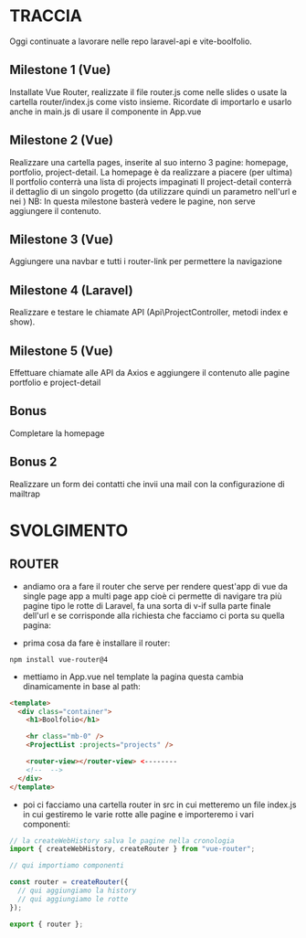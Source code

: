 # TRACCIA

Oggi continuate a lavorare nelle repo laravel-api e vite-boolfolio.

## Milestone 1 (Vue)

Installate Vue Router, realizzate il file router.js come nelle slides o usate la cartella router/index.js come visto insieme.
Ricordate di
importarlo e usarlo anche in main.js
di usare il componente <router-view> in App.vue

## Milestone 2 (Vue)

Realizzare una cartella pages, inserite al suo interno 3 pagine: homepage, portfolio, project-detail.
La homepage è da realizzare a piacere (per ultima)
Il portfolio conterrà una lista di projects impaginati
Il project-detail conterrà il dettaglio di un singolo progetto (da utilizzare quindi un parametro nell'url e nei <router-link>)
NB: In questa milestone basterà vedere le pagine, non serve aggiungere il contenuto.

## Milestone 3 (Vue)

Aggiungere una navbar e tutti i router-link per permettere la navigazione

## Milestone 4 (Laravel)

Realizzare e testare le chiamate API (Api\ProjectController, metodi index e show).

## Milestone 5 (Vue)

Effettuare chiamate alle API da Axios e aggiungere il contenuto alle pagine portfolio e project-detail

## Bonus

Completare la homepage

## Bonus 2

Realizzare un form dei contatti che invii una mail con la configurazione di mailtrap

# SVOLGIMENTO

## ROUTER

- andiamo ora a fare il router che serve per rendere quest'app di vue da single page app a multi page app cioè ci permette di navigare tra più pagine tipo le rotte di Laravel, fa una sorta di v-if sulla parte finale dell'url e se corrisponde alla richiesta che facciamo ci porta su quella pagina:

- prima cosa da fare è installare il router:

```
npm install vue-router@4
```

- mettiamo in App.vue nel template la pagina <router-view></router-view> questa cambia dinamicamente in base al path:

```html
<template>
  <div class="container">
    <h1>Boolfolio</h1>

    <hr class="mb-0" />
    <ProjectList :projects="projects" />

    <router-view></router-view> <--------
    <!--  -->
  </div>
</template>
```

- poi ci facciamo una cartella router in src in cui metteremo un file index.js in cui gestiremo le varie rotte alle pagine e importeremo i vari componenti:

```js
// la createWebHistory salva le pagine nella cronologia
import { createWebHistory, createRouter } from "vue-router";

// qui importiamo componenti

const router = createRouter({
  // qui aggiungiamo la history
  // qui aggiungiamo le rotte
});

export { router };
```
